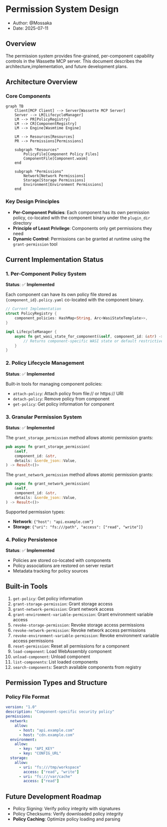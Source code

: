 # Permission System Design


- Author: @Mossaka
- Date: 2025-07-11


## Overview

The permission system provides fine-grained, per-component capability controls in the Wassette MCP server. This document describes the architecture,implementation, and future development plans.

## Architecture Overview

### Core Components

```mermaid
graph TB
    Client[MCP Client] --> Server[Wassette MCP Server]
    Server --> LM[LifecycleManager]
    LM --> PR[PolicyRegistry]
    LM --> CR[ComponentRegistry]
    LM --> Engine[Wasmtime Engine]
    
    LM --> Resources[Resources]
    PR --> Permissions[Permissions]

    subgraph "Resources"
        PolicyFile[Component Policy Files]
        ComponentFile[Component.wasm]
    end
    
    subgraph "Permissions"
        Network[Network Permissions]
        Storage[Storage Permissions]
        Environment[Environment Permissions]
    end
```

### Key Design Principles

- **Per-Component Policies**: Each component has its own permission policy, co-located with the component binary under the `plugin_dir` directory
- **Principle of Least Privilege**: Components only get permissions they need
- **Dynamic Control**: Permissions can be granted at runtime using the `grant-permission` tool


## Current Implementation Status

### 1. Per-Component Policy System

**Status**: ✅ **Implemented**

Each component can have its own policy file stored as `{component_id}.policy.yaml` co-located with the component binary.

```rust
// Current Implementation
struct PolicyRegistry {
    component_policies: HashMap<String, Arc<WasiStateTemplate>>,
}

impl LifecycleManager {
    async fn get_wasi_state_for_component(&self, component_id: &str) -> Result<WasiState> {
        // Returns component-specific WASI state or default restrictive policy
    }
}
```

### 2. Policy Lifecycle Management

**Status**: ✅ **Implemented**

Built-in tools for managing component policies:

- `attach-policy`: Attach policy from file:// or https:// URI
- `detach-policy`: Remove policy from component
- `get-policy`: Get policy information for component

### 3. Granular Permission System

**Status**: ✅ **Implemented**

The `grant_storage_permission` method allows atomic permission grants:

```rust
pub async fn grant_storage_permission(
    &self,
    component_id: &str,
    details: &serde_json::Value,
) -> Result<()>
```

The `grant_network_permission` method allows atomic permission grants:

```rust
pub async fn grant_network_permission(
    &self,
    component_id: &str,
    details: &serde_json::Value,
) -> Result<()>
```

Supported permission types:
- **Network**: `{"host": "api.example.com"}`
- **Storage**: `{"uri": "fs:///path", "access": ["read", "write"]}`

### 4. Policy Persistence

**Status**: ✅ **Implemented**

- Policies are stored co-located with components
- Policy associations are restored on server restart
- Metadata tracking for policy sources

## Built-in Tools

1. `get-policy`: Get policy information
2. `grant-storage-permission`: Grant storage access
3. `grant-network-permission`: Grant network access
4. `grant-environment-variable-permission`: Grant environment variable access
5. `revoke-storage-permission`: Revoke storage access permissions
6. `revoke-network-permission`: Revoke network access permissions  
7. `revoke-environment-variable-permission`: Revoke environment variable access permissions
8. `reset-permission`: Reset all permissions for a component
9. `load-component`: Load WebAssembly component
10. `unload-component`: Unload component
11. `list-components`: List loaded components
12. `search-components`: Search available components from registry

## Permission Types and Structure

### Policy File Format

```yaml
version: "1.0"
description: "Component-specific security policy"
permissions:
  network:
    allow:
      - host: "api.example.com"
      - host: "cdn.example.com"
  environment:
    allow:
      - key: "API_KEY"
      - key: "CONFIG_URL"
  storage:
    allow:
      - uri: "fs:///tmp/workspace"
        access: ["read", "write"]
      - uri: "fs:///var/cache"
        access: ["read"]
```

## Future Development Roadmap

- Policy Signing: Verify policy integrity with signatures
- Policy Checksums: Verify downloaded policy integrity
- **Policy Caching**: Optimize policy loading and parsing
